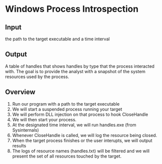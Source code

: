 # Windows Process Introspection

## Input
the path to the target executable and a time interval

## Output
A table of handles that shows handles by type that the process interacted with.
The goal is to provide the analyst with a snapshot of the system resources used
by the process.


## Overview
1. Run our program with a path to the target executable
2. We will start a suspended process running your target
3. We will perform DLL injection on that process to hook CloseHandle
4. We will then start your process.
5. At the designated time interval, we will run handles.exe (from Sysinternals)
6. Whenever CloseHandle is called, we will log the resource being closed.
7. When the target process finishes or the user interupts, we will output results
8. The logs of resource names (handles.txt) will be filtered and we will present the set of all resources touched by the target.
